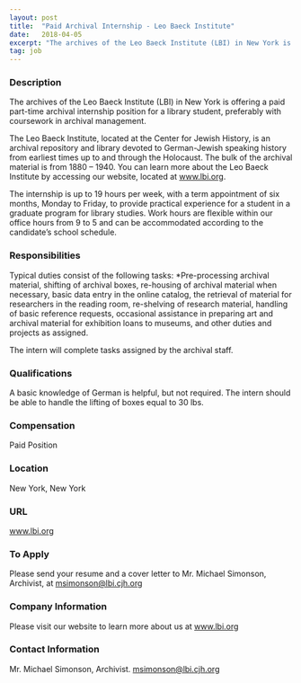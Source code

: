 ```yaml
---
layout: post
title:  "Paid Archival Internship - Leo Baeck Institute"
date:   2018-04-05
excerpt: "The archives of the Leo Baeck Institute (LBI) in New York is offering a paid part-time archival internship position for a library student, preferably with coursework in archival management. The Leo Baeck Institute, located at the Center for Jewish History, is an archival repository and library devoted to German-Jewish speaking..."
tag: job
---
```


### Description   

The archives of the Leo Baeck Institute (LBI) in New York is offering a paid part-time archival internship position for a library student, preferably with coursework in archival management.

The Leo Baeck Institute, located at the Center for Jewish History, is an archival repository and library devoted to German-Jewish speaking history from earliest times up to and through the Holocaust. The bulk of the archival material is from 1880 – 1940. You can learn more about the Leo Baeck Institute by accessing our website, located at www.lbi.org.

The internship is up to 19 hours per week, with a term appointment of six months, Monday to Friday, to provide practical experience for a student in a graduate program for library studies. Work hours are flexible within our office hours from 9 to 5 and can be accommodated according to the candidate’s school schedule.


### Responsibilities   

Typical duties consist of the following tasks: *Pre-processing archival material, shifting of archival boxes, re-housing of archival material when necessary, basic data entry in the online catalog, the retrieval of material for researchers in the reading room, re-shelving of research material, handling of basic reference requests, occasional assistance in preparing art and archival material for exhibition loans to museums, and other duties and projects as assigned.

The intern will complete tasks assigned by the archival staff. 


### Qualifications   

A basic knowledge of German is helpful, but not required. The intern should be able to handle the lifting of boxes equal to 30 lbs.


### Compensation   

Paid Position


### Location   

New York, New York


### URL   

www.lbi.org

### To Apply   

Please send your resume and a cover letter to Mr. Michael Simonson, Archivist, at msimonson@lbi.cjh.org


### Company Information   

Please visit our website to learn more about us at www.lbi.org


### Contact Information   

Mr. Michael Simonson, Archivist.  msimonson@lbi.cjh.org

